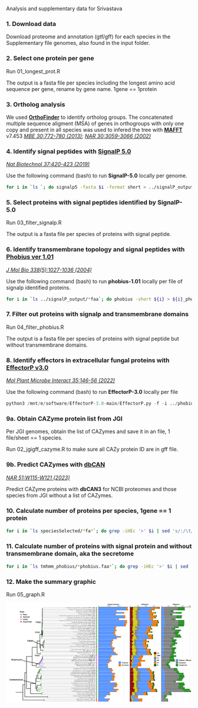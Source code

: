 Analysis and supplementary data for Srivastava 

### **1. Download data**

Download proteome and annotation (gtf/gff) for each species in the Supplementary file genomes, also found in the input folder. 

### **2. Select one protein per gene**

Run 01_longest_prot.R 

The output is a fasta file per species including the longest amino acid sequence per gene, rename by gene name. 1gene == 1protein

### **3. Ortholog analysis**

We used **[OrthoFinder](https://github.com/davidemms/OrthoFinder)** to identify ortholog groups. The concatenated multiple sequence aligment (MSA) of genes in orthogroups with only one copy and present in all species was used to infered the tree with **[MAFFT](https://mafft.cbrc.jp/alignment/software/)** v7.453 _[MBE 30:772-780 (2013)](https://doi.org/10.1093/molbev/mst010); [NAR 30:3059-3066 (2002)](https://doi.org/10.1093/nar/gkf436)_

### **4. Identify signal peptides with [SignalP 5.0](https://services.healthtech.dtu.dk/services/SignalP-5.0/)**
_[Nat Biotechnol 37:420-423 (2019)](https://doi.org/10.1038/s41587-019-0036-z)_


Use the following command (bash) to run **SignalP-5.0** locally per genome. 

```bash 
for i in `ls `; do signalp5 -fasta $i -format short > ../signalP_output/${i}_summary.signalp5 ; done
```

### **5. Select proteins with signal peptides identified by SignalP-5.0**

Run 03_filter_signalp.R

The output is a fasta file per species of proteins with signal peptide. 

### **6. Identify transmembrane topology and signal peptides with [Phobius ver 1.01](https://phobius.sbc.su.se/)** 
_[J Mol Bio 338(5):1027-1036 (2004)](https://doi.org/10.1016/j.jmb.2004.03.016)_

Use the following command (bash) to run **phobius-1.01** locally per file of signalp identified proteins. 

```bash 
for i in `ls ../signalP_output/*faa`; do phobius -short ${i} > ${i}_phobius.out ; done
```

### **7. Filter out proteins with signalp and transmembrane domains**

Run 04_filter_phobius.R

The output is a fasta file per species of proteins with signal peptide but without transmembrane domains. 

### **8. Identify effectors in extracellular fungal proteins with [EffectorP v3.0](https://effectorp.csiro.au/)** 
_[Mol Plant Microbe Interact 35:146-56 (2022)](https://doi.org/10.1094/MPMI-08-21-0201-R)_

Use the following command (bash) to run **EffectorP-3.0** locally per file

```python
python3 /mnt/e/software/EffectorP-3.0-main/EffectorP.py -f -i ../phobius/*_signalp.faa_phobius.faa > *.aa_signalp.faa_phobius.faa_fungal_effectorP.out
```

### **9a. Obtain CAZyme protein list from JGI**

Per JGI genomes, obtain the list of CAZymes and save it in an file, 1 file/sheet == 1 species. 

Run 02_jgigff_cazyme.R to make sure all CAZy protein ID are in gff file. 

### **9b. Predict CAZymes with [dbCAN](https://bcb.unl.edu/dbCAN2/)**
_[NAR 51:W115-W121 (2023)](https://doi.org/10.1093/nar/gkad328)_

Predict CAZyme proteins with **dbCAN3** for NCBI proteomes and those species from JGI without a list of CAZymes. 

### **10. Calculate number of proteins per species, 1gene == 1 protein**

```bash 
for i in `ls speciesSelected/*fa*`; do grep -iHEc '>' $i | sed 's/:/\t/g'; done > proteome_size.txt
```

### **11. Calculate number of proteins with signal protein and without transmembrane domain**, aka the secretome

```bash
for i in `ls tmhmm_phobius/*phobius.faa*`; do grep -iHEc '>' $i | sed 's/:/\t/g'; done > secretome_nosignal_nophobius.txt
```

### **12. Make the summary graphic**

Run 05_graph.R

![Figure 2](https://github.com/mvapontes/Srivastava_AnnualReviewPlantPathology_2023/blob/main/plots/phylo_cazyme_effectors.tif?raw=true)

